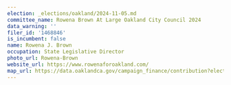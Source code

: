 ```yaml
---
election: _elections/oakland/2024-11-05.md
committee_name: Rowena Brown At Large Oakland City Council 2024
data_warning: ''
filer_id: '1468846'
is_incumbent: false
name: Rowena J. Brown
occupation: State Legislative Director
photo_url: Rowena-Brown
website_url: https://www.rowenaforoakland.com/
map_url: https://data.oaklandca.gov/campaign_finance/contribution?electionYear=2024&candidates=1468846&since=2021-07-07&until=2024-08-09
---
```

